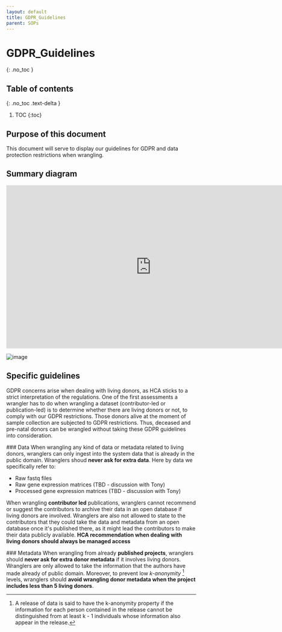 ```yaml
---
layout: default
title: GDPR_Guidelines
parent: SOPs
---
```

<script src="https://kit.fontawesome.com/fc66878563.js" crossorigin="anonymous"></script>

# GDPR_Guidelines
{: .no_toc }

## Table of contents
{: .no_toc .text-delta }

1. TOC
{:toc}

## Purpose of this document

This document will serve to display our guidelines for GDPR and data protection restrictions when wrangling. 

## Summary diagram

<iframe width="768" height="432" src="https://miro.com/app/live-embed/o9J_lzQKwKI=/?moveToViewport=-2604,-1179,5558,2621" frameBorder="0" scrolling="no" allowFullScreen></iframe>

![image](https://github.com/ebi-ait/hca-ebi-wrangler-central/blob/master/assets/images/GDPR_screenshots/GDPR_Flowchart.jpg?raw=true)

## Specific guidelines

GDPR concerns arise when dealing with living donors, as HCA sticks to a strict interpretation of the regulations. One of the first assessments a wrangler has to do when wrangling a dataset (contributor-led or publication-led) is to determine whether there are living donors or not, to comply with our GDPR restrictions. Those donors alive at the moment of sample collection are subjected to GDPR restrictions. Thus, deceased and pre-natal donors can be wrangled without taking these GDPR guidelines into consideration.

### Data 
When wrangling any kind of data or metadata related to living donors, wranglers can only ingest into the system data that is already in the public domain. Wranglers shoud **never ask for extra data**. Here by data we specifically refer to:

- Raw fastq files
- Raw gene expression matrices (TBD - discussion with Tony)
- Processed gene expression matrices (TBD - discussion with Tony)

When wrangling **contributor led** publications, wranglers cannot recommend or suggest the contributors to archive their data in an open database if living donors are involved. Wranglers are also not allowed to state to the contributors that they could take the data and metadata from an open database once it's published there, as it might lead the contributors to make their data publicly available. **HCA recommendation when dealing with living donors should always be managed access**

### Metadata
When wrangling from already **published projects**, wranglers should **never ask for extra donor metadata** if it involves living donors. Wranglers are only allowed to take the information that the authors have made already of public domain. Moreover, to prevent low *k-anonymity* [^1] levels, wranglers should **avoid wrangling donor metadata when the project includes less than 5 living donors**. 

[^1]: A release of data is said to have the k-anonymity property if the information for each person contained in the release cannot be distinguished from at least k - 1 individuals whose information also appear in the release.
